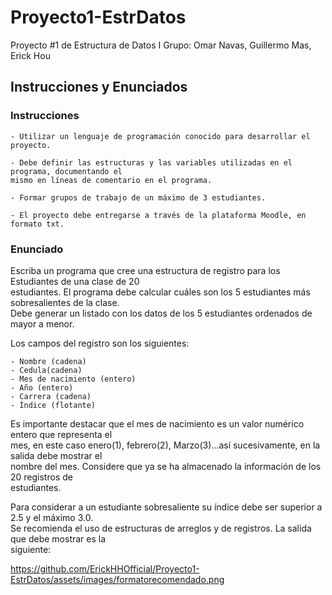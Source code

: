 # Proyecto1-EstrDatos
Proyecto #1 de Estructura de Datos I
Grupo: Omar Navas, Guillermo Mas, Erick Hou

## Instrucciones y Enunciados
### Instrucciones
    - Utilizar un lenguaje de programación conocido para desarrollar el proyecto.

    - Debe definir las estructuras y las variables utilizadas en el programa, documentando el 
    mismo en líneas de comentario en el programa.

    - Formar grupos de trabajo de un máximo de 3 estudiantes.

    - El proyecto debe entregarse a través de la plataforma Moodle, en formato txt. 
    
### Enunciado

Escriba un programa que cree una estructura de registro para los Estudiantes de una clase de 20  
estudiantes. El programa debe calcular cuáles son los 5 estudiantes más sobresalientes de la clase.  
Debe generar un listado con los datos de los 5 estudiantes ordenados de mayor a menor.

Los campos del registro son los siguientes: 

    - Nombre (cadena)  
    - Cedula(cadena)  
    - Mes de nacimiento (entero)  
    - Año (entero)  
    - Carrera (cadena)  
    - Índice (flotante)

Es importante destacar que el mes de nacimiento es un valor numérico entero que representa el  
mes, en este caso enero(1), febrero(2), Marzo(3)…así sucesivamente, en la salida debe mostrar el  
nombre del mes. Considere que ya se ha almacenado la información de los 20 registros de  
estudiantes.

Para considerar a un estudiante sobresaliente su índice debe ser superior a 2.5 y el máximo 3.0.  
Se recomienda el uso de estructuras de arreglos y de registros. La salida que debe mostrar es la  
siguiente:  

https://github.com/ErickHHOfficial/Proyecto1-EstrDatos/assets/images/formatorecomendado.png 
